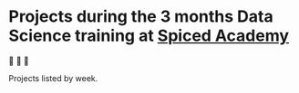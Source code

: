 # Projects during the 3 months Data Science training at [Spiced Academy](https://www.spiced-academy.com/de/program/data-science/berlin?gclid=CjwKCAjwq9mLBhB2EiwAuYdMtbhm8pTsRheuiEkOzw3R5-5_7g3l77QrOcOOW4Qx1DYYYGeyK6fkbxoCCW4QAvD_BwE)



🍌 🍎 🥝

Projects listed by week.
